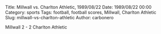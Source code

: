 Title: Millwall vs. Charlton Athletic, 1989/08/22
Date: 1989/08/22 00:00
Category: sports
Tags: football, football scores, Millwall, Charlton Athletic
Slug: millwall-vs-charlton-athletic
Author: carbonero


Millwall 2 - 2 Charlton Athletic
